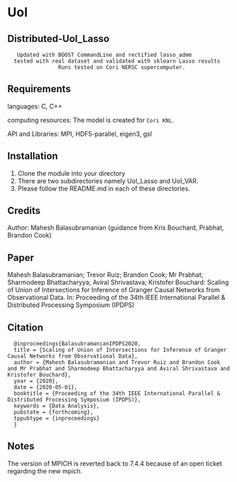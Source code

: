 # UoI
## Distributed-UoI_Lasso 
       Updated with BOOST CommandLine and rectified lasso_admm
      tested with real dataset and validated with sklearn Lasso results
                    Runs tested on Cori NERSC supercomputer.
      

## Requirements

languages: C, C++

computing resources: The model is created for `Cori KNL`.

API and Libraries: MPI, HDF5-parallel, eigen3, gsl


## Installation

1. Clone the module into your directory
2. There are two subdirectories namely UoI_Lasso and UoI_VAR.
3. Please follow the README.md in each of these directories. 



## Credits

Author: Mahesh Balasubramanian (guidance from Kris Bouchard, Prabhat, Brandon Cook)

## Paper 

Mahesh Balasubramanian; Trevor Ruiz; Brandon Cook; Mr Prabhat; Sharmodeep Bhattacharyya; Aviral Shrivastava; Kristofer Bouchard: Scaling of Union of Intersections for Inference of Granger Causal Networks from Observational Data. In: Proceeding of the 34th IEEE International Parallel & Distributed Processing Symposium (IPDPS)

## Citation 

      @inproceedings{BalasubramanianIPDPS2020,
      title = {Scaling of Union of Intersections for Inference of Granger Causal Networks from Observational Data},
      author = {Mahesh Balasubramanian and Trevor Ruiz and Brandon Cook and Mr Prabhat and Sharmodeep Bhattacharyya and Aviral Shrivastava and Kristofer Bouchard},
      year = {2020},
      date = {2020-05-01},
      booktitle = {Proceeding of the 34th IEEE International Parallel & Distributed Processing Symposium (IPDPS)},
      keywords = {Data Analysis},
      pubstate = {forthcoming},
      tppubtype = {inproceedings}
      }

## Notes
The version of MPICH is reverted back to 7.4.4 because of an open ticket regarding the new mpich.

